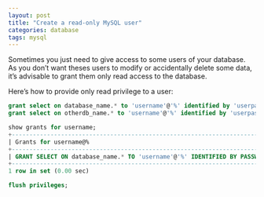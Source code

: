 ```yaml
---
layout: post
title: "Create a read-only MySQL user"
categories: database
tags: mysql
---
```


Sometimes you just need to give access to some users of your database. As you don’t want theses users to modify or accidentally delete some data, it’s advisable to grant them only read access to the database.

Here’s how to provide only read privilege to a user:

```sql
grant select on database_name.* to 'username'@'%' identified by 'userpasswd';
grant select on otherdb_name.* to 'username'@'%' identified by 'userpasswd';

show grants for username;
+----------------------------------------------------------------------------------------------+
| Grants for username@%                                                                        |
+----------------------------------------------------------------------------------------------+
| GRANT SELECT ON database_name.* TO 'username'@'%' IDENTIFIED BY PASSWORD '*DE425F65DC78103D' |
+----------------------------------------------------------------------------------------------+
1 row in set (0.00 sec)

flush privileges;
```

